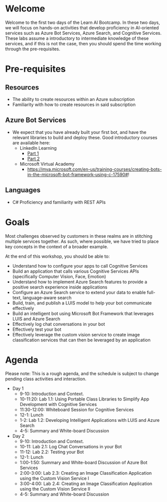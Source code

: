 # Welcome

Welcome to the first two days of the Learn AI Bootcamp. In these two days, we will focus on hands-on activities that develop proficiency in AI-oriented services such as Azure Bot Services, Azure Search, and Cognitive Services. These labs assume a introductory to intermediate knowledge of these services, and if this is not the case, then you should spend the time working through the pre-requisites.

# Pre-requisites

## Resources

- The ability to create resources within an Azure subscription
- Familiarity with how to create resources in said subscription

## Azure Bot Services

- We expect that you have already built your first bot, and have the relevant libraries to build and deploy these. Good introductory courses are available here:
  - LinkedIn Learning
    - [Part 1](https://www.linkedin.com/learning/creating-bots-with-the-microsoft-bot-framework-part-1)
    - [Part 2](https://www.linkedin.com/learning/creating-bots-with-the-microsoft-bot-framework-part-2)
  - Microsoft Virtual Academy
    - https://mva.microsoft.com/en-us/training-courses/creating-bots-in-the-microsoft-bot-framework-using-c-17590#!

 ## Languages

- C# Proficiency and familiarity with REST APIs

# Goals

Most challenges observed by customers in these realms are in stitching multiple services together. As such, where possible, we have tried to place key concepts in the context of a broader example. 

At the end of this workshop, you should be able to:

- Understand how to configure your apps to call Cognitive Services
- Build an application that calls various Cognitive Services APIs (specifically Computer Vision, Face, Emotion)
- Understand how to implement Azure Search features to provide a positive search experience inside applications
- Configure an Azure Search service to extend your data to enable full-text, language-aware search
- Build, train, and publish a LUIS model to help your bot communicate effectively
- Build an intelligent bot using Microsoft Bot Framework that leverages LUIS and Azure Search
- Effectively log chat conversations in your bot
- Effectively test your bot
- Effectively leverage the custom vision service to create image classification services that can then be leveraged by an application


# Agenda

Please note: This is a rough agenda, and the schedule is subject to change pending class activities and interaction.

- Day 1
  - 9-10: Introduction and Context. 
  - 10-11:20: Lab 1.1: Using Portable Class Libraries to Simplify App Development with Cognitive Services
  - 11:30-12:00: Whiteboard Session for Cognitive Services
  - 12-1: Lunch
  - 1-2: Lab 1.2: Developing Intelligent Applications with LUIS and Azure Search
  - 4-5: Summary and White-board Discussion
- Day 2 
  - 9-10: Introduction and Context.
  - 10-11: Lab 2.1: Log Chat Conversations in your Bot 
  - 11-12: Lab 2.2: Testing your Bot
  - 12-1: Lunch
  - 1:00-1:50: Summary and White-board Discussion of Azure Bot Services
  - 2:00-3:00: Lab 2.3: Creating an Image Classification Application using the Custom Vision Service I
  - 3:00-4:00: Lab 2.4: Creating an Image Classification Application using the Custom Vision Service II
  - 4-5: Summary and White-board Discussion

